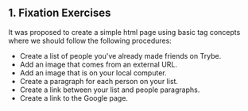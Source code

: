 ## 1. Fixation Exercises

It was proposed to create a simple html page using basic tag concepts where we should follow the following procedures:

- Create a list of people you've already made friends on Trybe.
- Add an image that comes from an external URL.
- Add an image that is on your local computer.
- Create a paragraph for each person on your list.
- Create a link between your list and people paragraphs.
- Create a link to the Google page.